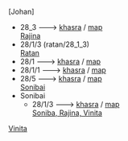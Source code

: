 [Johan]  
   - 28_3 ---> [khasra](johan/28_3/khasra.pdf) / [map](johan/28_3/map.pdf)  
[Rajina](rajina)  
   - 28/1/3 (ratan/28_1_3)  
[Ratan](ratan)  
   - 28/1 ---> [khasra](ratan/28_1/khasra.pdf) / [map](ratan/28_1/map.pdf)  
   - 28/1/1 ---> [khasra](ratan/28_1_1/khasra.pdf) / [map](ratan/28_1_1/map.pdf)  
   - 28/5 ---> [khasra](ratan/28_5/khasra.pdf) / [map](ratan/28_5/map.pdf)  
[Sonibai](sonibai)  
   - Sonibai  
      - 28/1/3 ---> [khasra](sonibai/sonibai/28_1_3/khasra.pdf) / [map](sonibai/sonibai/28_1_3/map.pdf)  
[Soniba, Rajina, Vinita](sonibai\sonibai_rajina_vinita)  
  
[Vinita](vinita)  

